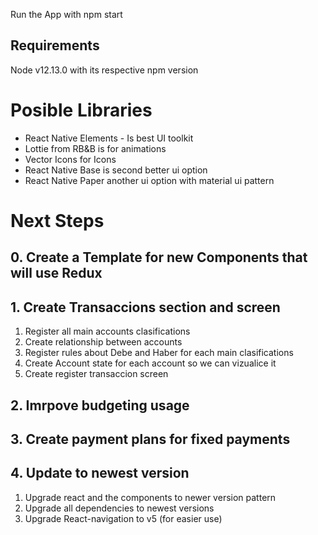 Run the App with
  npm start


## Requirements
Node v12.13.0 with its respective npm version

# Posible Libraries
* React Native Elements - Is best UI toolkit 
* Lottie from RB&B is for animations
* Vector Icons for Icons
* React Native Base is second better ui option
* React Native Paper another ui option with material ui pattern


# Next Steps
## 0. Create a Template for new Components that will use Redux
## 1. Create Transaccions section and screen
  1. Register all main accounts clasifications
  2. Create relationship between accounts
  3. Register rules about Debe and Haber for each main clasifications
  4. Create Account state for each account so we can vizualice it
  5. Create register transaccion screen

## 2. Imrpove budgeting usage
## 3. Create payment plans for fixed payments
## 4. Update to newest version
  1. Upgrade react and the components to newer version pattern
  2. Upgrade all dependencies to newest versions
  3. Upgrade React-navigation to v5 (for easier use)

